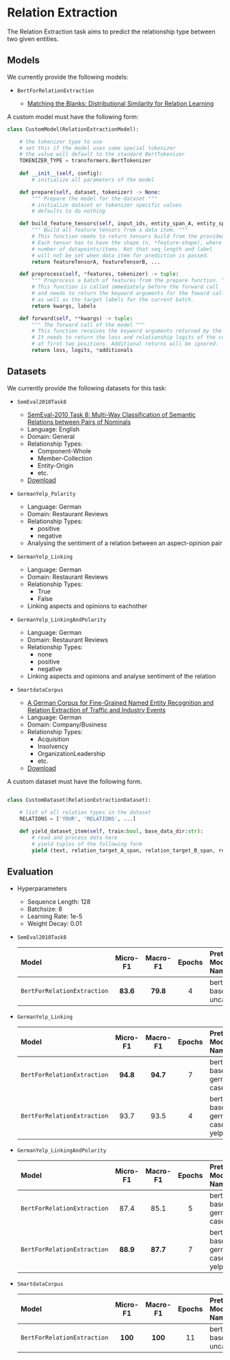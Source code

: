 # Relation Extraction

The Relation Extraction task aims to predict the relationship type between two given entities.


## Models

We currently provide the following models:

- `BertForRelationExtraction`

    - [Matching the Blanks: Distributional Similarity for Relation Learning](https://arxiv.org/abs/1906.03158)


A custom model must have the following form:
```python
class CustomModel(RelationExtractionModel):

    # the tokenizer type to use
    # set this if the model uses some special tokenizer
    # the value will default to the standard BertTokenizer
    TOKENIZER_TYPE = transformers.BertTokenizer
    
    def __init__(self, config):
        # initialize all parameters of the model

    def prepare(self, dataset, tokenizer) -> None:
        """ Prepare the model for the dataset """
        # initialize dataset or tokenizer specific values
        # defaults to do nothing

    def build_feature_tensors(self, input_ids, entity_span_A, entity_span_B, label, seq_length, tokenizer) -> list:
        """ Build all feature tensors from a data item. """
        # This function needs to return tensors build from the provided features. 
        # Each tensor has to have the shape (n, *feature-shape), where n is the
        # number of datapoints/items. Not that seq_length and label 
        # will not be set when data item for prediction is passed.
        return featureTensorA, featureTensorB, ...

    def preprocess(self, *features, tokenizer) -> tuple:
        """ Preprocess a batch of features from the prepare function. """
        # This function is called immediately before the forward call
        # and needs to return the keyword arguments for the foward call 
        # as well as the target labels for the current batch.
        return kwargs, labels

    def forward(self, **kwargs) -> tuple:
        """ The forward call of the model """
        # This function receives the keyword arguments returned by the preprocess function.
        # It needs to return the loss and relationship logits of the current batch 
        # at first two positions. Additional returns will be ignored.
        return loss, logits, *additionals

```

## Datasets

We currently provide the following datasets for this task:

- `SemEval2010Task8`
    - [SemEval-2010 Task 8: Multi-Way Classification of Semantic Relations between Pairs of Nominals](https://www.aclweb.org/anthology/S10-1006/)
    - Language: English
    - Domain: General
    - Relationship Types: 
        - Component-Whole
        - Member-Collection
        - Entity-Origin
        - etc.
    - [Download](http://alt.qcri.org/semeval2015/task12/index.php?id=data-and-tools)

- `GermanYelp_Polarity`
    - Language: German
    - Domain: Restaurant Reviews
    - Relationship Types:
        - positive
        - negative
    - Analysing the sentiment of a relation between an aspect-opinion pair

- `GermanYelp_Linking`
    - Language: German
    - Domain: Restaurant Reviews
    - Relationship Types:
        - True
        - False
    - Linking aspects and opinions to eachother

- `GermanYelp_LinkingAndPolarity`
    - Language: German
    - Domain: Restaurant Reviews
    - Relationship Types:
        - none
        - positive
        - negative
    - Linking aspects and opinions and analyse sentiment of the relation

- `SmartdataCorpus`
    - [A German Corpus for Fine-Grained Named Entity Recognition and Relation Extraction of Traffic and Industry Events](https://www.dfki.de/web/forschung/projekte-publikationen/publikationen-uebersicht/publikation/9427/)
    - Language: German
    - Domain: Company/Business
    - Relationship Types:
        - Acquisition
        - Insolvency
        - OrganizationLeadership
        - etc.
    - [Download](https://github.com/DFKI-NLP/smartdata-corpus/tree/master/v2_20190802)

A custom dataset must have the following form.
```python

class CustomDataset(RelationExtractionDataset):
    
    # list of all relation types in the dataset
    RELATIONS = ['YOUR', 'RELATIONS', ...]

    def yield_dataset_item(self, train:bool, base_data_dir:str):
        # read and process data here
        # yield tuples of the following form 
        yield (text, relation_target_A_span, relation_target_B_span, relation_type)

```

## Evaluation

- Hyperparameters
    - Sequence Length: 128
    - Batchsize: 8
    - Learning Rate: 1e-5
    - Weight Decay: 0.01

- `SemEval2010Task8`

    |              Model              |  Micro-F1  |  Macro-F1  | Epochs |   Pretrained Model Name      |
    | :------------------------------ | :--------: | :--------: | :----: | :--------------------------- |
    | `BertForRelationExtraction`     |  **83.6**  |  **79.8**  |   4    |  bert-base-uncased           |

- `GermanYelp_Linking`

    |              Model              |  Micro-F1  |  Macro-F1  | Epochs |   Pretrained Model Name      |
    | :------------------------------ | :--------: | :--------: | :----: | :--------------------------- |
    | `BertForRelationExtraction`     |  **94.8**  |  **94.7**  |   7    |  bert-base-german-cased      |
    | `BertForRelationExtraction`     |    93.7    |    93.5    |   4    |  bert-base-german-cased-yelp |

- `GermanYelp_LinkingAndPolarity`

    |              Model              |  Micro-F1  |  Macro-F1  | Epochs |   Pretrained Model Name      |
    | :------------------------------ | :--------: | :--------: | :----: | :--------------------------- |
    | `BertForRelationExtraction`     |    87.4    |    85.1    |   5    |  bert-base-german-cased      |
    | `BertForRelationExtraction`     |  **88.9**  |  **87.7**  |   7    |  bert-base-german-cased-yelp |

- `SmartdataCorpus`

    |              Model              |  Micro-F1  |  Macro-F1  | Epochs |   Pretrained Model Name      |
    | :------------------------------ | :--------: | :--------: | :----: | :--------------------------- |
    | `BertForRelationExtraction`     |   **100**  |   **100**  |   11   |  bert-base-uncased           |
